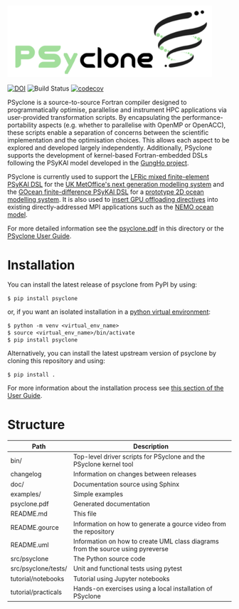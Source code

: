 <p align="left">
  <img width="460" src="doc/logo/psyclone_v1.0.png">
</p>

[![DOI](https://zenodo.org/badge/DOI/10.5281/zenodo.11190458.svg)](https://doi.org/10.5281/zenodo.11190458)
![Build Status](https://github.com/stfc/PSyclone/workflows/PSyclone%20tests%20and%20examples/badge.svg)
[![codecov](https://codecov.io/gh/stfc/PSyclone/branch/master/graph/badge.svg)](https://codecov.io/gh/stfc/PSyclone)

PSyclone is a source-to-source Fortran compiler designed to programmatically
optimise, parallelise and instrument HPC applications via user-provided
transformation scripts. By encapsulating the performance-portability aspects
(e.g. whether to parallelise with OpenMP or OpenACC), these scripts enable
a separation of concerns between the scientific implementation and the
optimisation choices. This allows each aspect to be explored and developed
largely independently.
Additionally, PSyclone supports the development of kernel-based Fortran-embedded
DSLs following the PSyKAl model developed in the
[GungHo project](https://www.metoffice.gov.uk/research/foundation/dynamics/next-generation).

PSyclone is currently used to support the [LFRic mixed finite-element PSyKAl
DSL](https://psyclone.readthedocs.io/en/latest/dynamo0p3.html)
for the [UK MetOffice's next generation modelling
system](https://www.metoffice.gov.uk/research/modelling-systems/lfric/) and
the [GOcean finite-difference PSyKAl
DSL](https://psyclone.readthedocs.io/en/latest/gocean1p0.html) for a [prototype
2D ocean modelling system](https://gtr.ukri.org/projects?ref=NE%2FL01209X%2F1).
It is also used to [insert GPU offloading
directives](https://psyclone.readthedocs.io/en/latest/nemo.html) into existing
directly-addressed MPI applications such as the
[NEMO ocean model](https://www.nemo-ocean.eu/).

For more detailed information see the [psyclone.pdf](psyclone.pdf) in this
directory or the [PSyclone User Guide](http://psyclone.readthedocs.io).

# Installation #

You can install the latest release of psyclone from PyPI by using:

    $ pip install psyclone

or, if you want an isolated installation in a [python virtual
environment](https://docs.python.org/3/library/venv.html):

    $ python -m venv <virtual_env_name>
    $ source <virtual_env_name>/bin/activate
    $ pip install psyclone

Alternatively, you can install the latest upstream version of psyclone by
cloning this repository and using:

    $ pip install .

For more information about the installation process see
[this section of the User Guide](https://psyclone.readthedocs.io/en/latest/system_specific_setup.html).

<!---
# Try it on Binder #

Some of the examples are available as Jupyter notebooks. These may
be launched using Binder from the links below. (Note that the first time
this is done, Binder has to construct a Container and install the necessary
software. This can take several minutes. You can track its progress
by clicking the 'show' link next to the 'Build logs' heading.)

 * [![Binder](https://mybinder.org/badge_logo.svg)](https://mybinder.org/v2/gh/stfc/psyclone/master?filepath=tutorial%2Fnotebooks%2Fintroduction.ipynb) The **PSyclone Tutorial**. Note that we currently recommend following the more up-to-date README files under the `tutorials/practicals` directory.

 * [![Binder](https://mybinder.org/badge_logo.svg)](https://mybinder.org/v2/gh/stfc/psyclone/master?filepath=examples%2Fgocean%2Feg1%2Fopenmp.ipynb) Uses PSyclone's GOcean API to process example code that conforms to the PSyKAl separation of concerns. Transformations are applied in order to fuse various loops before parallelising the result with OpenMP.
 
 * [![Binder](https://mybinder.org/badge_logo.svg)](https://mybinder.org/v2/gh/stfc/psyclone/master?filepath=examples%2Fgocean%2Feg1%2Fdag.ipynb) demonstrates the generation of a DAG for the PSy layer of the previous example.
--->

# Structure #

Path                | Description
------------------- | -----------
bin/                | Top-level driver scripts for PSyclone and the PSyclone kernel tool
changelog      	    | Information on changes between releases
doc/           	    | Documentation source using Sphinx
examples/      	    | Simple examples
psyclone.pdf   	    | Generated documentation
README.md      	    | This file
README.gource  	    | Information on how to generate a gource video from the repository
README.uml     	    | Information on how to create UML class diagrams from the source using pyreverse
src/psyclone   	    | The Python source code
src/psyclone/tests/ | Unit and functional tests using pytest
tutorial/notebooks  | Tutorial using Jupyter notebooks
tutorial/practicals | Hands-on exercises using a local installation of PSyclone
